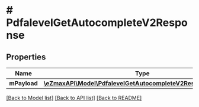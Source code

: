 # # PdfalevelGetAutocompleteV2Response

## Properties

Name | Type | Description | Notes
------------ | ------------- | ------------- | -------------
**mPayload** | [**\eZmaxAPI\Model\PdfalevelGetAutocompleteV2ResponseMPayload**](PdfalevelGetAutocompleteV2ResponseMPayload.md) |  |

[[Back to Model list]](../../README.md#models) [[Back to API list]](../../README.md#endpoints) [[Back to README]](../../README.md)
